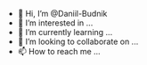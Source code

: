 - 👋 Hi, I’m @Daniil-Budnik
- 👀 I’m interested in ...
- 🌱 I’m currently learning ...
- 💞️ I’m looking to collaborate on ...
- 📫 How to reach me ...

<!---
Daniil-Budnik/Daniil-Budnik is a ✨ special ✨ repository because its `README.md` (this file) appears on your GitHub profile.
You can click the Preview link to take a look at your changes.
--->
